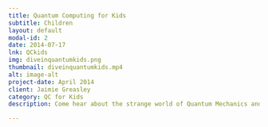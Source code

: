 ```yaml
---
title: Quantum Computing for Kids
subtitle: Children
layout: default
modal-id: 2
date: 2014-07-17
lnk: QCkids
img: diveinquantumkids.png
thumbnail: diveinquantumkids.mp4
alt: image-alt
project-date: April 2014
client: Jaimie Greasley
category: QC for Kids
description: Come hear about the strange world of Quantum Mechanics and learn what Quantum Computing is about.

---
```

